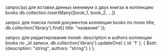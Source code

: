 запрос(ы) для вставки данных минимум о двух книгах в коллекцию books
db.collection.insertMany([book_1, book_2, ...])

запрос для поиска полей документов коллекции books по полю title,
db.collection('library').find({ title: "название" });

запрос для редактирования полей: description и authors коллекции books по _id записи.
db.collection('library').updateOne(
  { id: '1' },
  {
    $set: {description: "string", authors: "string"}
  }
);